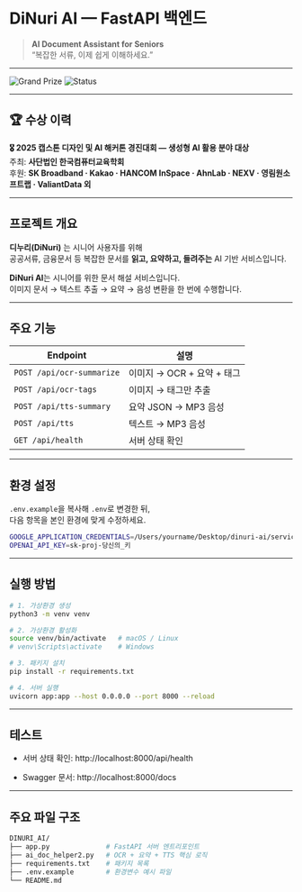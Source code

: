 # DiNuri AI — FastAPI 백엔드
> **AI Document Assistant for Seniors**  
> “복잡한 서류, 이제 쉽게 이해하세요.”  

---

![Grand Prize](https://img.shields.io/badge/🏆_Grand_Prize-2025_AI_Hackathon-blue?style=for-the-badge)
![Status](https://img.shields.io/badge/🚧_Coming_Soon-in_progress-orange?style=for-the-badge)

---

## 🏆 수상 이력

**🎖️ 2025 캡스톤 디자인 및 AI 해커톤 경진대회 — 생성형 AI 활용 분야 대상**  
주최: **사단법인 한국컴퓨터교육학회**  
후원: **SK Broadband · Kakao · HANCOM InSpace · AhnLab · NEXV · 영림원소프트랩 · ValiantData 외**

---

## 프로젝트 개요

**디누리(DiNuri)** 는 시니어 사용자를 위해  
공공서류, 금융문서 등 복잡한 문서를 **읽고, 요약하고, 들려주는** AI 기반 서비스입니다.  

**DiNuri AI**는 시니어를 위한 문서 해설 서비스입니다.  
이미지 문서 → 텍스트 추출 → 요약 → 음성 변환을 한 번에 수행합니다.

---

## 주요 기능

| Endpoint | 설명 |
|-----------|------|
| `POST /api/ocr-summarize` | 이미지 → OCR + 요약 + 태그 |
| `POST /api/ocr-tags` | 이미지 → 태그만 추출 |
| `POST /api/tts-summary` | 요약 JSON → MP3 음성 |
| `POST /api/tts` | 텍스트 → MP3 음성 |
| `GET /api/health` | 서버 상태 확인 |

---

## 환경 설정

`.env.example`을 복사해 `.env`로 변경한 뒤,  
다음 항목을 본인 환경에 맞게 수정하세요.

```bash
GOOGLE_APPLICATION_CREDENTIALS=/Users/yourname/Desktop/dinuri-ai/service-account.json
OPENAI_API_KEY=sk-proj-당신의_키
```

---

## 실행 방법 

```bash
# 1. 가상환경 생성
python3 -m venv venv

# 2. 가상환경 활성화
source venv/bin/activate   # macOS / Linux
# venv\Scripts\activate    # Windows

# 3. 패키지 설치
pip install -r requirements.txt

# 4. 서버 실행
uvicorn app:app --host 0.0.0.0 --port 8000 --reload
```

---

## 테스트
- 서버 상태 확인: http://localhost:8000/api/health

- Swagger 문서: http://localhost:8000/docs

---

## 주요 파일 구조
```bash
DINURI_AI/
├── app.py              # FastAPI 서버 엔트리포인트
├── ai_doc_helper2.py   # OCR + 요약 + TTS 핵심 로직
├── requirements.txt    # 패키지 목록
├── .env.example        # 환경변수 예시 파일
└── README.md
```
